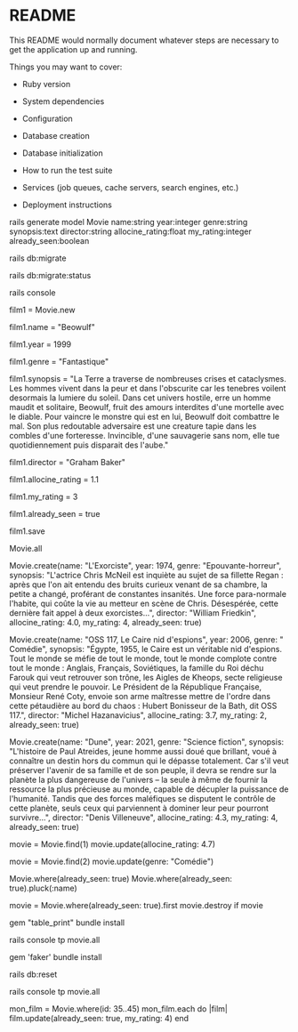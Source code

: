 # README

This README would normally document whatever steps are necessary to get the
application up and running.

Things you may want to cover:

* Ruby version

* System dependencies

* Configuration

* Database creation

* Database initialization

* How to run the test suite

* Services (job queues, cache servers, search engines, etc.)

* Deployment instructions

rails generate model Movie name:string year:integer genre:string synopsis:text director:string allocine_rating:float my_rating:integer already_seen:boolean

rails db:migrate

rails db:migrate:status

rails console

film1 = Movie.new

film1.name = "Beowulf"

film1.year = 1999

film1.genre = "Fantastique"

film1.synopsis = "La Terre a traverse de nombreuses crises et cataclysmes. Les hommes vivent dans la peur et dans l'obscurite car les tenebres voilent desormais la lumiere du soleil. Dans cet univers hostile, erre un homme maudit et solitaire, Beowulf, fruit des amours interdites d'une mortelle avec le diable. Pour vaincre le monstre qui est en lui, Beowulf doit combattre le mal. Son plus redoutable adversaire est une creature tapie dans les combles d'une forteresse. Invincible, d'une sauvagerie sans nom, elle tue quotidiennement puis disparait des l'aube."

film1.director = "Graham Baker"

film1.allocine_rating = 1.1

film1.my_rating = 3

film1.already_seen = true

film1.save

Movie.all

Movie.create(name: "L'Exorciste", year: 1974, genre: "Epouvante-horreur", synopsis: "L'actrice Chris McNeil est inquiète au sujet de sa fillette Regan : après que l'on ait entendu des bruits curieux venant de sa chambre, la petite a changé, proférant de constantes insanités. Une force para-normale l'habite, qui coûte la vie au metteur en scène de Chris. Désespérée, cette dernière fait appel à deux exorcistes...", director: "William Friedkin", allocine_rating: 4.0, my_rating: 4, already_seen: true)

Movie.create(name: "OSS 117, Le Caire nid d'espions", year: 2006, genre: " Comédie", synopsis: "Égypte, 1955, le Caire est un véritable nid d'espions. Tout le monde se méfie de tout le monde, tout le monde complote contre tout le monde : Anglais, Français, Soviétiques, la famille du Roi déchu Farouk qui veut retrouver son trône, les Aigles de Kheops, secte religieuse qui veut prendre le pouvoir. Le Président de la République Française, Monsieur René Coty, envoie son arme maîtresse mettre de l'ordre dans cette pétaudière au bord du chaos : Hubert Bonisseur de la Bath, dit OSS 117.", director: "Michel Hazanavicius", allocine_rating: 3.7, my_rating: 2, already_seen: true)

Movie.create(name: "Dune", year: 2021, genre: "Science fiction", synopsis: "L'histoire de Paul Atreides, jeune homme aussi doué que brillant, voué à connaître un destin hors du commun qui le dépasse totalement. Car s'il veut préserver l'avenir de sa famille et de son peuple, il devra se rendre sur la planète la plus dangereuse de l'univers – la seule à même de fournir la ressource la plus précieuse au monde, capable de décupler la puissance de l'humanité. Tandis que des forces maléfiques se disputent le contrôle de cette planète, seuls ceux qui parviennent à dominer leur peur pourront survivre…", director: "Denis Villeneuve", allocine_rating: 4.3, my_rating: 4, already_seen: true)

movie = Movie.find(1)
movie.update(allocine_rating: 4.7)

movie = Movie.find(2)
movie.update(genre: "Comédie")

Movie.where(already_seen: true)
Movie.where(already_seen: true).pluck(:name)

movie = Movie.where(already_seen: true).first
movie.destroy if movie

gem "table_print"
bundle install

rails console
tp movie.all

gem 'faker'
bundle install

rails db:reset

rails console
tp movie.all

mon_film = Movie.where(id: 35..45)
mon_film.each do |film|
  film.update(already_seen: true, my_rating: 4)
end
